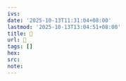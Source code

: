 ```yaml
---
ivs:
date: '2025-10-13T11:31:04+08:00'
lastmod: '2025-10-13T13:04:51+08:00'
title: 󰨈
url: 󰨈
tags: []
hex: 
src:
note:
---
```

